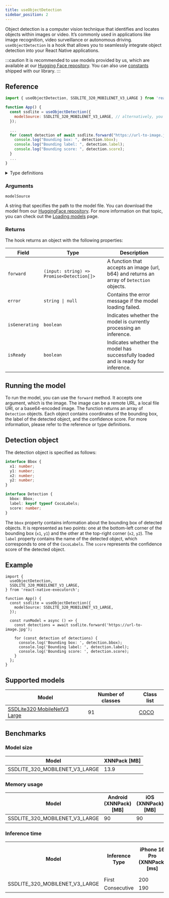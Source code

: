 ```yaml
---
title: useObjectDetection
sidebar_position: 2
---
```


Object detection is a computer vision technique that identifies and locates objects within images or video. It’s commonly used in applications like image recognition, video surveillance or autonomous driving.
`useObjectDetection` is a hook that allows you to seamlessly integrate object detection into your React Native applications.

:::caution
It is recommended to use models provided by us, which are available at our [Hugging Face repository](https://huggingface.co/software-mansion/react-native-executorch-ssdlite320-mobilenet-v3-large). You can also use [constants](https://github.com/software-mansion/react-native-executorch/blob/69802ee1ca161d9df00def1dabe014d36341cfa9/src/constants/modelUrls.ts#L28) shipped with our library.
:::

## Reference

```jsx
import { useObjectDetection, SSDLITE_320_MOBILENET_V3_LARGE } from 'react-native-executorch';

function App() {
  const ssdlite = useObjectDetection({
    modelSource: SSDLITE_320_MOBILENET_V3_LARGE, // alternatively, you can use require(...)
  });

  ...
  for (const detection of await ssdlite.forward("https://url-to-image.jpg")) {
    console.log("Bounding box: ", detection.bbox);
    console.log("Bounding label: ", detection.label);
    console.log("Bounding score: ", detection.score);
  }
  ...
}
```

<details>
<summary>Type definitions</summary>

```typescript
interface Bbox {
  x1: number;
  x2: number;
  y1: number;
  y2: number;
}

interface Detection {
  bbox: Bbox;
  label: keyof typeof CocoLabel;
  score: number;
}
```

</details>

### Arguments

`modelSource`

A string that specifies the path to the model file. You can download the model from our [HuggingFace repository](https://huggingface.co/software-mansion/react-native-executorch-ssdlite320-mobilenet-v3-large/tree/main).
For more information on that topic, you can check out the [Loading models](https://docs.swmansion.com/react-native-executorch/fundamentals/loading-models) page.

### Returns

The hook returns an object with the following properties:

| Field          | Type                                      | Description                                                                              |
| -------------- | ----------------------------------------- | ---------------------------------------------------------------------------------------- |
| `forward`      | `(input: string) => Promise<Detection[]>` | A function that accepts an image (url, b64) and returns an array of `Detection` objects. |
| `error`        | <code>string &#124; null</code>           | Contains the error message if the model loading failed.                                  |
| `isGenerating` | `boolean`                                 | Indicates whether the model is currently processing an inference.                        |
| `isReady`      | `boolean`                                 | Indicates whether the model has successfully loaded and is ready for inference.          |

## Running the model

To run the model, you can use the `forward` method. It accepts one argument, which is the image. The image can be a remote URL, a local file URI, or a base64-encoded image. The function returns an array of `Detection` objects. Each object contains coordinates of the bounding box, the label of the detected object, and the confidence score. For more information, please refer to the reference or type definitions.

## Detection object

The detection object is specified as follows:

```typescript
interface Bbox {
  x1: number;
  y1: number;
  x2: number;
  y2: number;
}

interface Detection {
  bbox: Bbox;
  label: keyof typeof CocoLabels;
  score: number;
}
```

The `bbox` property contains information about the bounding box of detected objects. It is represented as two points: one at the bottom-left corner of the bounding box (`x1`, `y1`) and the other at the top-right corner (`x2`, `y2`).
The `label` property contains the name of the detected object, which corresponds to one of the `CocoLabels`. The `score` represents the confidence score of the detected object.

## Example

```tsx
import {
  useObjectDetection,
  SSDLITE_320_MOBILENET_V3_LARGE,
} from 'react-native-executorch';

function App() {
  const ssdlite = useObjectDetection({
    modelSource: SSDLITE_320_MOBILENET_V3_LARGE,
  });

  const runModel = async () => {
    const detections = await ssdlite.forward('https://url-to-image.jpg');

    for (const detection of detections) {
      console.log('Bounding box: ', detection.bbox);
      console.log('Bounding label: ', detection.label);
      console.log('Bounding score: ', detection.score);
    }
  };
}
```

## Supported models

| Model                                                                                                                                                                                                               | Number of classes | Class list                                                                                                                                          |
| ------------------------------------------------------------------------------------------------------------------------------------------------------------------------------------------------------------------- | ----------------- | --------------------------------------------------------------------------------------------------------------------------------------------------- |
| [SSDLite320 MobileNetV3 Large](https://pytorch.org/vision/main/models/generated/torchvision.models.detection.ssdlite320_mobilenet_v3_large.html#torchvision.models.detection.SSDLite320_MobileNet_V3_Large_Weights) | 91                | [COCO](https://github.com/software-mansion/react-native-executorch/blob/69802ee1ca161d9df00def1dabe014d36341cfa9/src/types/object_detection.ts#L14) |

## Benchmarks

### Model size

| Model                          | XNNPack [MB] |
| ------------------------------ | ------------ |
| SSDLITE_320_MOBILENET_V3_LARGE | 13.9         |

### Memory usage

| Model                          | Android (XNNPack) [MB] | iOS (XNNPack) [MB] |
| ------------------------------ | ---------------------- | ------------------ |
| SSDLITE_320_MOBILENET_V3_LARGE | 90                     | 90                 |

### Inference time

<table>
  <tr><th>Model</th><th>Inference Type</th><th>iPhone 16 Pro (XNNPack) [ms]</th><th>iPhone 13 Pro (XNNPack) [ms]</th><th>iPhone SE 3 (XNNPack) [ms]</th><th>Samsung Galaxy S24 (XNNPack) [ms]</th></tr>
  <tr><td rowspan="2">SSDLITE_320_MOBILENET_V3_LARGE</td><td>First</td><td>200</td><td>280</td><td>300</td><td>120</td></tr>
  <tr><td>Consecutive</td><td>190</td><td>260</td><td>280</td><td>100</td></tr>
</table>
